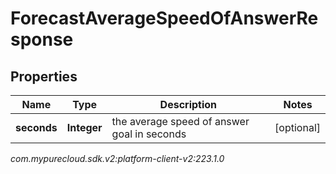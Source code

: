 # ForecastAverageSpeedOfAnswerResponse


## Properties

| Name | Type | Description | Notes |
| ------------ | ------------- | ------------- | ------------- |
| **seconds** | **Integer** | the average speed of answer goal in seconds |  [optional] |




_com.mypurecloud.sdk.v2:platform-client-v2:223.1.0_
